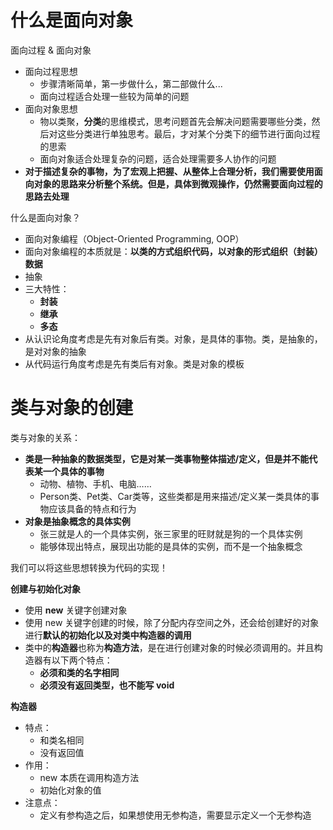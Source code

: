 # 什么是面向对象

面向过程 & 面向对象

- 面向过程思想
  - 步骤清晰简单，第一步做什么，第二部做什么...
  - 面向过程适合处理一些较为简单的问题
- 面向对象思想
  - 物以类聚，**分类**的思维模式，思考问题首先会解决问题需要哪些分类，然后对这些分类进行单独思考。最后，才对某个分类下的细节进行面向过程的思索
  - 面向对象适合处理复杂的问题，适合处理需要多人协作的问题
- **对于描述复杂的事物，为了宏观上把握、从整体上合理分析，我们需要使用面向对象的思路来分析整个系统。但是，具体到微观操作，仍然需要面向过程的思路去处理**

什么是面向对象？

- 面向对象编程（Object-Oriented Programming, OOP）
- 面向对象编程的本质就是：**以类的方式组织代码，以对象的形式组织（封装）数据**
- 抽象
- 三大特性：
  - **封装**
  - **继承**
  - **多态**
- 从认识论角度考虑是先有对象后有类。对象，是具体的事物。类，是抽象的，是对对象的抽象
- 从代码运行角度考虑是先有类后有对象。类是对象的模板

# 类与对象的创建

类与对象的关系：

- **类是一种抽象的数据类型，它是对某一类事物整体描述/定义，但是并不能代表某一个具体的事物**
  - 动物、植物、手机、电脑……
  - Person类、Pet类、Car类等，这些类都是用来描述/定义某一类具体的事物应该具备的特点和行为
- **对象是抽象概念的具体实例**
  - 张三就是人的一个具体实例，张三家里的旺财就是狗的一个具体实例
  - 能够体现出特点，展现出功能的是具体的实例，而不是一个抽象概念

我们可以将这些思想转换为代码的实现！

**创建与初始化对象**

- 使用 **new** 关键字创建对象
- 使用 new 关键字创建的时候，除了分配内存空间之外，还会给创建好的对象进行**默认的初始化以及对类中构造器的调用**
- 类中的**构造器**也称为**构造方法**，是在进行创建对象的时候必须调用的。并且构造器有以下两个特点：
  - **必须和类的名字相同**
  - **必须没有返回类型，也不能写 void**

**构造器**

- 特点：
  - 和类名相同
  - 没有返回值
- 作用：
  - new 本质在调用构造方法
  - 初始化对象的值
- 注意点：
  - 定义有参构造之后，如果想使用无参构造，需要显示定义一个无参构造

